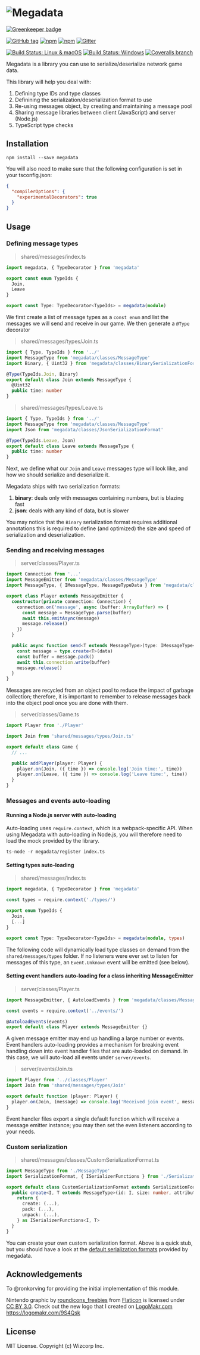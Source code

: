 # ![Megadata](./images/logo.png)

[![Greenkeeper badge](https://badges.greenkeeper.io/Wizcorp/megadata.svg)](https://greenkeeper.io/)

[![GitHub tag](https://img.shields.io/github/tag/Wizcorp/megadata.svg?style=flat-square)](https://github.com/Wizcorp/megadata/releases/latest)
[![npm](https://img.shields.io/npm/v/megadata.svg?style=flat-square)](https://www.npmjs.com/package/megadata)
[![npm](https://img.shields.io/npm/dt/megadata.svg?style=flat-square)](https://www.npmjs.com/package/megadata)
[![Gitter](https://img.shields.io/gitter/room/Wizcorp/megadata-typescript.svg?style=flat-square)](https://gitter.im/megadata-typescript/Lobby?utm_source=share-link&utm_medium=link&utm_campaign=share-link)

[![Build Status: Linux & macOS](https://img.shields.io/travis/Wizcorp/megadata.svg?style=flat-square&label=ci%20linux%2Fmacos)](https://travis-ci.org/Wizcorp/megadata)
[![Build Status: Windows](https://img.shields.io/appveyor/ci/mage/megadata/master.svg?style=flat-square&label=ci%20windows)](https://ci.appveyor.com/project/mage/megadata/branch/master)
[![Coveralls branch](https://img.shields.io/coveralls/Wizcorp/megadata/master.svg?style=flat-square)](https://coveralls.io/github/Wizcorp/megadata)

Megadata is a library you can use to serialize/deserialize network game
data.

This library will help you deal with:

  1. Defining type IDs and type classes
  2. Definining the serialization/deserialization format to use
  3. Re-using messages object, by creating and maintaining a message pool
  4. Sharing message libraries between client (JavaScript) and server (Node.js)
  5. TypeScript type checks

## Installation

```shell
npm install --save megadata
```

You will also need to make sure that the following configuration is set in your tsconfig.json:

```json
{
  "compilerOptions": {
    "experimentalDecorators": true
  }
}
```

## Usage

### Defining message types

> shared/messages/index.ts

```typescript
import megadata, { TypeDecorator } from 'megadata'

export const enum TypeIds {
  Join,
  Leave
}

export const Type: TypeDecorator<TypeIds> = megadata(module)
```

We first create a list of message types as a `const enum` and
list the messages we will send and receive in our game. We then
generate a `@Type` decorator

> shared/messages/types/Join.ts

```typescript
import { Type, TypeIds } from '../'
import MessageType from 'megadata/classes/MessageType'
import Binary, { Uint32 } from 'megadata/classes/BinarySerializationFormat'

@Type(TypeIds.Join, Binary)
export default class Join extends MessageType {
  @Uint32
  public time: number
}
```

> shared/messages/types/Leave.ts

```typescript
import { Type, TypeIds } from '../'
import MessageType from 'megadata/classes/MessageType'
import Json from 'megadata/classes/JsonSerializationFormat'

@Type(TypeIds.Leave, Json)
export default class Leave extends MessageType {
  public time: number
}
```


Next, we define what our `Join` and `Leave` messages type will look like, and
how we should serialize and deserialize it.

Megadata ships with two serialization formats:

  1. **binary**: deals only with messages containing numbers, but is blazing fast
  2. **json**: deals with any kind of data, but is slower

You may notice that the `Binary` serialization format requires additional annotations
this is required to define (and optimized) the size and speed of serialization and
deserialization.

### Sending and receiving messages

> server/classes/Player.ts

```typescript
import Connection from '...'
import MessageEmitter from 'megadata/classes/MessageType'
import MessageType, { IMessageType, MessageTypeData } from 'megadata/classes/MessageType'

export class Player extends MessageEmitter {
  constructor(private connection: Connection) {
    connection.on('message', async (buffer: ArrayBuffer) => {
      const message = MessageType.parse(buffer)
      await this.emitAsync(message)
      message.release()
    })
  }

  public async function send<T extends MessageType>(type: IMessageType<T>, data: MessageTypeData<T>) {
    const message = type.create<T>(data)
    const buffer = message.pack()
    await this.connection.write(buffer)
    message.release()
  }
}
```

Messages are recycled from an object pool to reduce the impact of garbage collection; therefore,
it is important to remember to release messages back into the object pool once you are done with them.

> server/classes/Game.ts

```typescript
import Player from './Player'

import Join from 'shared/messages/types/Join.ts'

export default class Game {
  // ...

  public addPlayer(player: Player) {
    player.on(Join, ({ time }) => console.log('Join time:', time))
    player.on(Leave, ({ time }) => console.log('Leave time:', time))
  }
}
```

### Messages and events auto-loading

#### Running a Node.js server with auto-loading

Auto-loading uses `require.context`, which is a webpack-specific
API. When using Megadata with auto-loading in Node.js, you will
therefore need to load the mock provided by the library.

```shell
ts-node -r megadata/register index.ts
```

#### Setting types auto-loading

> shared/messages/index.ts

```typescript
import megadata, { TypeDecorator } from 'megadata'

const types = require.context('./types/')

export enum TypeIds {
  Join,
  [...]
}

export const Type: TypeDecorator<TypeIds> = megadata(module, types)
```

The following code will dynamically load type classes on demand from
the `shared/messages/types` folder. If no listeners were ever set to
listen for messages of this type, an `Event.Unknown` event will be 
emitted (see below).

#### Setting event handlers auto-loading for a class inheriting MessageEmitter

> server/classes/Player.ts

```typescript
import MessageEmitter, { AutoloadEvents } from 'megadata/classes/MessageEmitter'

const events = require.context('../events/')

@AutoloadEvents(events)
export default class Player extends MessageEmitter {}
```

A given message emitter may end up handling a large number or events. Event
handlers auto-loading provides a mechanism for breaking event handling
down into event handler files that are auto-loaded on demand. In this
case, we will auto-load all events under `server/events`.


> server/events/Join.ts

```typescript
import Player from '../classes/Player'
import Join from 'shared/messages/types/Join'

export default function (player: Player) {
  player.on(Join, (message) => console.log('Received join event', message))
}
```

Event handler files export a single default function which will receive 
a message emitter instance; you may then set the even listeners according to
your needs.

### Custom serialization

> shared/messages/classes/CustomSerializationFormat.ts

```typescript
import MessageType from './MessageType'
import SerializationFormat, { ISerializerFunctions } from './SerializationFormat'

export default class CustomSerializationFormat extends SerializationFormat {
  public create<I, T extends MessageType>(id: I, size: number, attributes: any) {
    return {
      create: (...),
      pack: (...),
      unpack: (...),
    } as ISerializerFunctions<I, T>
  }
}
```

You can create your own custom serialization format. Above is a quick stub, but
you should have a look at the [default serialization formats](./classes) provided
by megadata.

## Acknowledgements

To @ronkorving for providing the initial implementation of this module.

Nintendo graphic by <a href="http://www.flaticon.com/authors/roundicons-freebies">roundicons_freebies</a> from <a href="http://www.flaticon.com/">Flaticon</a> is licensed under <a href="http://creativecommons.org/licenses/by/3.0/" title="Creative Commons BY 3.0">CC BY 3.0</a>. Check out the new logo that I created on <a href="http://logomakr.com" title="Logo Makr">LogoMakr.com</a> https://logomakr.com/9S4Qsk

## License

MIT License. Copyright (c) Wizcorp Inc.
